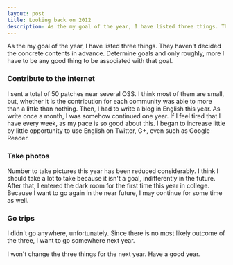 ```yaml
---
layout: post
title: Looking back on 2012
description: As the my goal of the year, I have listed three things. They haven't decided the concrete contents in advance.
---
```


As the my goal of the year, I have listed three things. They haven't decided
the concrete contents in advance. Determine goals and only roughly, more I have
to be any good thing to be associated with that goal.

### Contribute to the internet

I sent a total of 50 patches near several OSS. I think most of them are small,
but, whether it is the contribution for each community was able to more than a
little than nothing. Then, I had to write a blog in English this year. As write
once a month, I was somehow continued one year. If I feel tired that I have
every week, as my pace is so good about this. I began to increase little by
little opportunity to use English on Twitter, G+, even such as Google Reader.

### Take photos

Number to take pictures this year has been reduced considerably. I think I
should take a lot to take because it isn't a goal, indifferently in the future.
After that, I entered the dark room for the first time this year in college.
Because I want to go again in the near future, I may continue for some time
as well.

### Go trips

I didn't go anywhere, unfortunately. Since there is no most likely outcome of
the three, I want to go somewhere next year.

I won't change the three things for the next year. Have a good year.
